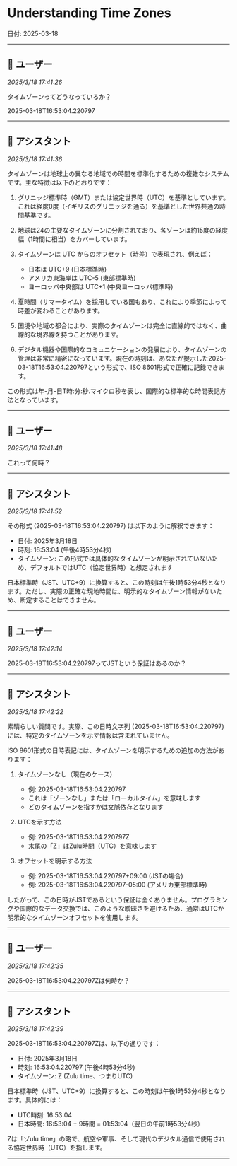 # Understanding Time Zones

日付: 2025-03-18

---

## 👤 ユーザー
*2025/3/18 17:41:26*

タイムゾーンってどうなっているか？

2025-03-18T16:53:04.220797

---

## 🤖 アシスタント
*2025/3/18 17:41:36*

タイムゾーンは地球上の異なる地域での時間を標準化するための複雑なシステムです。主な特徴は以下のとおりです：

1. グリニッジ標準時（GMT）または協定世界時（UTC）を基準としています。これは経度0度（イギリスのグリニッジを通る）を基準とした世界共通の時間基準です。

2. 地球は24の主要なタイムゾーンに分割されており、各ゾーンは約15度の経度幅（1時間に相当）をカバーしています。

3. タイムゾーンは UTC からのオフセット（時差）で表現され、例えば：
   - 日本は UTC+9 (日本標準時)
   - アメリカ東海岸は UTC-5 (東部標準時)
   - ヨーロッパ中央部は UTC+1 (中央ヨーロッパ標準時)

4. 夏時間（サマータイム）を採用している国もあり、これにより季節によって時差が変わることがあります。

5. 国境や地域の都合により、実際のタイムゾーンは完全に直線的ではなく、曲線的な境界線を持つことがあります。

6. デジタル機器や国際的なコミュニケーションの発展により、タイムゾーンの管理は非常に精密になっています。現在の時刻は、あなたが提示した2025-03-18T16:53:04.220797という形式で、ISO 8601形式で正確に記録できます。

この形式は年-月-日T時:分:秒.マイクロ秒を表し、国際的な標準的な時間表記方法となっています。

---

## 👤 ユーザー
*2025/3/18 17:41:48*

これって何時？

---

## 🤖 アシスタント
*2025/3/18 17:41:52*

その形式 (2025-03-18T16:53:04.220797) は以下のように解釈できます：

- 日付: 2025年3月18日
- 時刻: 16:53:04 (午後4時53分4秒)
- タイムゾーン: この形式では具体的なタイムゾーンが明示されていないため、デフォルトではUTC（協定世界時）と想定されます

日本標準時（JST、UTC+9）に換算すると、この時刻は午後1時53分4秒となります。ただし、実際の正確な現地時間は、明示的なタイムゾーン情報がないため、断定することはできません。

---

## 👤 ユーザー
*2025/3/18 17:42:14*

2025-03-18T16:53:04.220797ってJSTという保証はあるのか？

---

## 🤖 アシスタント
*2025/3/18 17:42:22*

素晴らしい質問です。実際、この日時文字列 (2025-03-18T16:53:04.220797) には、特定のタイムゾーンを示す情報は含まれていません。

ISO 8601形式の日時表記には、タイムゾーンを明示するための追加の方法があります：

1. タイムゾーンなし（現在のケース）
   - 例: 2025-03-18T16:53:04.220797
   - これは「ゾーンなし」または「ローカルタイム」を意味します
   - どのタイムゾーンを指すかは文脈依存となります

2. UTCを示す方法
   - 例: 2025-03-18T16:53:04.220797Z
   - 末尾の「Z」はZulu時間（UTC）を意味します

3. オフセットを明示する方法
   - 例: 2025-03-18T16:53:04.220797+09:00 (JSTの場合)
   - 例: 2025-03-18T16:53:04.220797-05:00 (アメリカ東部標準時)

したがって、この日時がJSTであるという保証は全くありません。プログラミングや国際的なデータ交換では、このような曖昧さを避けるため、通常はUTCか明示的なタイムゾーンオフセットを使用します。

---

## 👤 ユーザー
*2025/3/18 17:42:35*

2025-03-18T16:53:04.220797Zは何時か？

---

## 🤖 アシスタント
*2025/3/18 17:42:39*

2025-03-18T16:53:04.220797Zは、以下の通りです：

- 日付: 2025年3月18日
- 時刻: 16:53:04.220797 (午後4時53分4秒)
- タイムゾーン: Z (Zulu time、つまりUTC)

日本標準時（JST、UTC+9）に換算すると、この時刻は午後1時53分4秒となります。具体的には：
- UTC時刻: 16:53:04
- 日本時間: 16:53:04 + 9時間 = 01:53:04（翌日の午前1時53分4秒）

Zは「ゾulu time」の略で、航空や軍事、そして現代のデジタル通信で使用される協定世界時（UTC）を指します。

---
